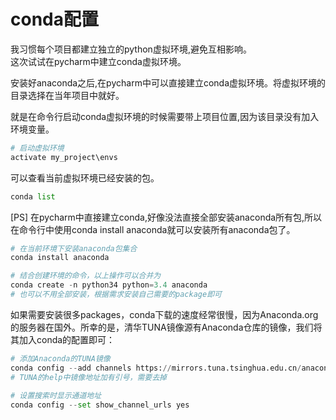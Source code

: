 # conda配置

我习惯每个项目都建立独立的python虚拟环境,避免互相影响。  
这次试试在pycharm中建立conda虚拟环境。

安装好anaconda之后,在pycharm中可以直接建立conda虚拟环境。将虚拟环境的目录选择在当年项目中就好。

就是在命令行启动conda虚拟环境的时候需要带上项目位置,因为该目录没有加入环境变量。

```python
# 启动虚拟环境
activate my_project\envs
```

可以查看当前虚拟环境已经安装的包。

```python
conda list
```

[PS] 在pycharm中直接建立conda,好像没法直接全部安装anaconda所有包,所以在命令行中使用conda install anaconda就可以安装所有anaconda包了。

```python
# 在当前环境下安装anaconda包集合
conda install anaconda

# 结合创建环境的命令，以上操作可以合并为
conda create -n python34 python=3.4 anaconda
# 也可以不用全部安装，根据需求安装自己需要的package即可

```

如果需要安装很多packages，conda下载的速度经常很慢，因为Anaconda.org的服务器在国外。所幸的是，清华TUNA镜像源有Anaconda仓库的镜像，我们将其加入conda的配置即可：

```python
# 添加Anaconda的TUNA镜像
conda config --add channels https://mirrors.tuna.tsinghua.edu.cn/anaconda/pkgs/free/
# TUNA的help中镜像地址加有引号，需要去掉
 
# 设置搜索时显示通道地址
conda config --set show_channel_urls yes
```
